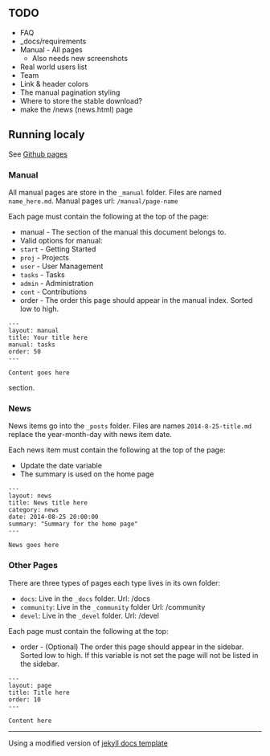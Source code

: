 ## TODO
 * FAQ
 * _docs/requirements
 * Manual - All pages
   * Also needs new screenshots
 * Real world users list
 * Team
 * Link & header colors
 * The manual pagination styling 
 * Where to store the stable download?
 * make the /news (news.html) page

## Running localy
See [Github pages](https://help.github.com/articles/using-jekyll-with-pages#installing-jekyll)

### Manual

All manual pages are store in the `_manual` folder.
Files are named `name_here.md`.
Manual pages url: `/manual/page-name`

Each page must contain the following at the top of the page:

 * manual - The section of the manual this document belongs to. 
 * Valid options for manual:
  * `start` - Getting Started 
  * `proj`  - Projects 
  * `user`  - User Management 
  * `tasks` - Tasks 
  * `admin` - Administration 
  * `cont`  - Contributions
 * order - The order this page should appear in the manual index. Sorted low to high.

```
---
layout: manual
title: Your title here
manual: tasks
order: 50
---

Content goes here
```
section.

### News

News items go into the `_posts` folder.
Files are names `2014-8-25-title.md` replace the year-month-day with news item date.

Each news item must contain the following at the top of the page:
 * Update the date variable
 * The summary is used on the home page
 
```
---
layout: news
title: News title here
category: news
date: 2014-08-25 20:00:00
summary: "Summary for the home page"
---

News goes here
```
### Other Pages
There are three types of pages each type lives in its own folder:
 * `docs`: Live in the `_docs` folder. Url: /docs
 * `community`: Live in the `_community` folder Url: /community
 * `devel`: Live in the `_devel` folder. Url: /devel

Each page must contain the following at the top:
 * order - (Optional) The order this page should appear in the sidebar. Sorted low to high. If this variable is not set the page will not be listed in the sidebar.
 
```
---
layout: page
title: Title here
order: 10
---

Content here
```


- - -



Using a modified version of [jekyll docs template](http://bruth.github.io/jekyll-docs-template)
